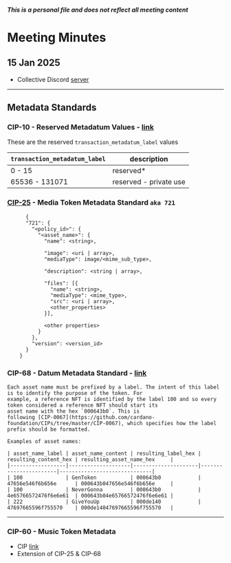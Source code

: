 ##### This is a personal file and does not reflect all meeting content

# Meeting Minutes

## 15 Jan 2025
- Collective Discord [server](https://discord.gg/sKdmXtsWYe)

---

## Metadata Standards

### CIP-10 - Reserved Metadatum Values - [link](https://github.com/cardano-foundation/CIPs/edit/master/CIP-0010/README.md)

These are the reserved `transaction_metadatum_label` values

`transaction_metadatum_label` | description
----------------------------  | -----------------------
0 - 15                        | reserved\*
65536 - 131071                | reserved - private use


### [CIP-25](https://github.com/cardano-foundation/CIPs/tree/master/CIP-0025) - Media Token Metadata Standard `aka 721`
```
      {
      "721": {
        "<policy_id>": {
          "<asset_name>": {
            "name": <string>,
    
            "image": <uri | array>,
            "mediaType": image/<mime_sub_type>,
    
            "description": <string | array>,
    
            "files": [{
              "name": <string>,
              "mediaType": <mime_type>,
              "src": <uri | array>,
              <other_properties>
            }],
    
            <other properties>
          }
        },
        "version": <version_id>
      }
    }
```

### CIP-68 - Datum Metadata Standard - [link](https://github.com/cardano-foundation/CIPs/tree/master/CIP-0068)
```
Each asset name must be prefixed by a label. The intent of this label is to identify the purpose of the token. For
example, a reference NFT is identified by the label 100 and so every token considered a reference NFT should start its
asset name with the hex `000643b0`. This is
following [CIP-0067](https://github.com/cardano-foundation/CIPs/tree/master/CIP-0067), which specifies how the label
prefix should be formatted.

Examples of asset names:

| asset_name_label | asset_name_content | resulting_label_hex | resulting_content_hex | resulting_asset_name_hex     |
|------------------|--------------------|---------------------|-----------------------|------------------------------|
| 100              | GenToken           | 000643b0            | 47656e546f6b656e      | 000643b047656e546f6b656e     |
| 100              | NeverGonna         | 000643b0            | 4e65766572476f6e6e61  | 000643b04e65766572476f6e6e61 |
| 222              | GiveYouUp          | 000de140            | 47697665596f755570    | 000de14047697665596f755570   |
```

---

### CIP-60 - Music Token Metadata
- CIP [link](https://github.com/cardano-foundation/CIPs/tree/master/CIP-0060)
- Extension of CIP-25 & CIP-68

